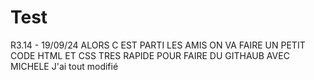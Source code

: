 # Test
R3.14 - 19/09/24
ALORS C EST PARTI LES AMIS ON VA FAIRE UN PETIT CODE HTML ET CSS TRES RAPIDE POUR FAIRE DU GITHAUB AVEC MICHELE
J'ai tout modifié
